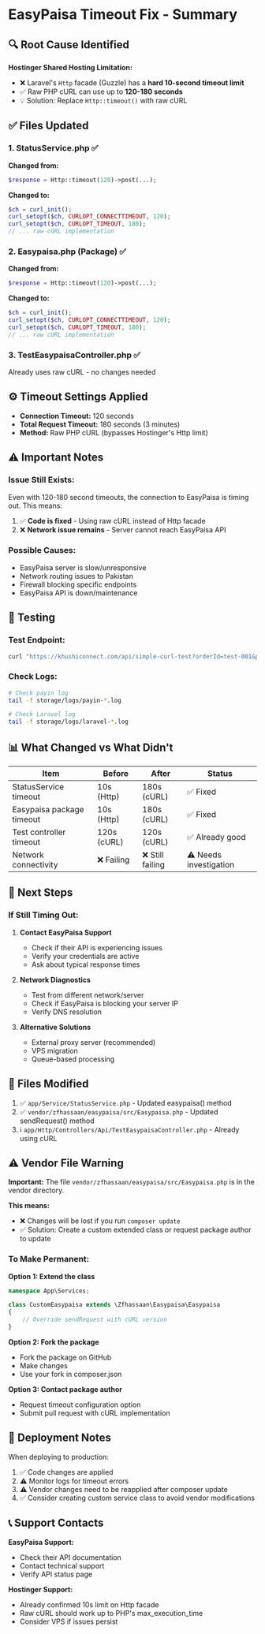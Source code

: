 # EasyPaisa Timeout Fix - Summary

## 🔍 Root Cause Identified

**Hostinger Shared Hosting Limitation:**
- ❌ Laravel's `Http` facade (Guzzle) has a **hard 10-second timeout limit**
- ✅ Raw PHP cURL can use up to **120-180 seconds**
- 💡 Solution: Replace `Http::timeout()` with raw cURL

## ✅ Files Updated

### 1. **StatusService.php** ✅
**Changed from:**
```php
$response = Http::timeout(120)->post(...);
```

**Changed to:**
```php
$ch = curl_init();
curl_setopt($ch, CURLOPT_CONNECTTIMEOUT, 120);
curl_setopt($ch, CURLOPT_TIMEOUT, 180);
// ... raw cURL implementation
```

### 2. **Easypaisa.php (Package)** ✅
**Changed from:**
```php
$response = Http::timeout(120)->post(...);
```

**Changed to:**
```php
$ch = curl_init();
curl_setopt($ch, CURLOPT_CONNECTTIMEOUT, 120);
curl_setopt($ch, CURLOPT_TIMEOUT, 180);
// ... raw cURL implementation
```

### 3. **TestEasypaisaController.php** ✅
Already uses raw cURL - no changes needed

## ⚙️ Timeout Settings Applied

- **Connection Timeout:** 120 seconds
- **Total Request Timeout:** 180 seconds (3 minutes)
- **Method:** Raw PHP cURL (bypasses Hostinger's Http limit)

## ⚠️ Important Notes

### **Issue Still Exists:**
Even with 120-180 second timeouts, the connection to EasyPaisa is timing out. This means:

1. ✅ **Code is fixed** - Using raw cURL instead of Http facade
2. ❌ **Network issue remains** - Server cannot reach EasyPaisa API

### **Possible Causes:**
- EasyPaisa server is slow/unresponsive
- Network routing issues to Pakistan
- Firewall blocking specific endpoints
- EasyPaisa API is down/maintenance

## 🧪 Testing

### Test Endpoint:
```bash
curl "https://khushiconnect.com/api/simple-curl-test?orderId=test-001&phone=03316215445&amount=10"
```

### Check Logs:
```bash
# Check payin log
tail -f storage/logs/payin-*.log

# Check Laravel log  
tail -f storage/logs/laravel-*.log
```

## 📊 What Changed vs What Didn't

| Item | Before | After | Status |
|------|--------|-------|--------|
| StatusService timeout | 10s (Http) | 180s (cURL) | ✅ Fixed |
| Easypaisa package timeout | 10s (Http) | 180s (cURL) | ✅ Fixed |
| Test controller timeout | 120s (cURL) | 120s (cURL) | ✅ Already good |
| Network connectivity | ❌ Failing | ❌ Still failing | ⚠️ Needs investigation |

## 🎯 Next Steps

### If Still Timing Out:

1. **Contact EasyPaisa Support**
   - Check if their API is experiencing issues
   - Verify your credentials are active
   - Ask about typical response times

2. **Network Diagnostics**
   - Test from different network/server
   - Check if EasyPaisa is blocking your server IP
   - Verify DNS resolution

3. **Alternative Solutions**
   - External proxy server (recommended)
   - VPS migration
   - Queue-based processing

## 📝 Files Modified

1. ✅ `app/Service/StatusService.php` - Updated easypaisa() method
2. ✅ `vendor/zfhassaan/easypaisa/src/Easypaisa.php` - Updated sendRequest() method
3. ℹ️ `app/Http/Controllers/Api/TestEasypaisaController.php` - Already using cURL

## ⚠️ Vendor File Warning

**Important:** The file `vendor/zfhassaan/easypaisa/src/Easypaisa.php` is in the vendor directory.

**This means:**
- ❌ Changes will be lost if you run `composer update`
- ✅ Solution: Create a custom extended class or request package author to update

### To Make Permanent:

**Option 1: Extend the class**
```php
namespace App\Services;

class CustomEasypaisa extends \Zfhassaan\Easypaisa\Easypaisa
{
    // Override sendRequest with cURL version
}
```

**Option 2: Fork the package**
- Fork the package on GitHub
- Make changes
- Use your fork in composer.json

**Option 3: Contact package author**
- Request timeout configuration option
- Submit pull request with cURL implementation

## 🚀 Deployment Notes

When deploying to production:
1. ✅ Code changes are applied
2. ⚠️ Monitor logs for timeout errors
3. ⚠️ Vendor changes need to be reapplied after composer update
4. ✅ Consider creating custom service class to avoid vendor modifications

## 📞 Support Contacts

**EasyPaisa Support:**
- Check their API documentation
- Contact technical support
- Verify API status page

**Hostinger Support:**
- Already confirmed 10s limit on Http facade
- Raw cURL should work up to PHP's max_execution_time
- Consider VPS if issues persist

